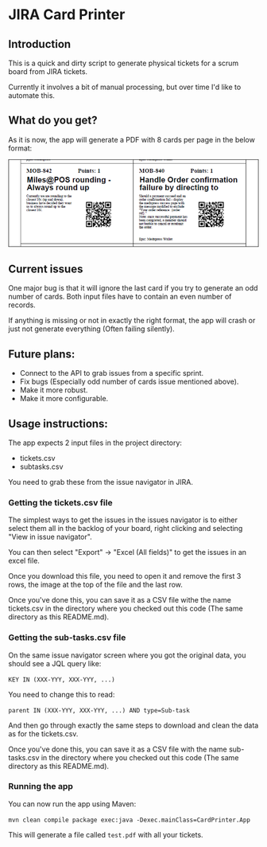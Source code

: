 # JIRA Card Printer

## Introduction

This is a quick and dirty script to generate physical tickets for a scrum board from JIRA tickets.

Currently it involves a bit of manual processing, but over time I'd like to automate this.

## What do you get?

As it is now, the app will generate a PDF with 8 cards per page in the below format:

![](./images/card_example.png)

## Current issues

One major bug is that it will ignore the last card if you try to generate an odd number of cards. Both input files have to contain an even number of records.

If anything is missing or not in exactly the right format, the app will crash or just not generate everything (Often failing silently).

## Future plans:

* Connect to the API to grab issues from a specific sprint.
* Fix bugs (Especially odd number of cards issue mentioned above).
* Make it more robust.
* Make it more configurable.

## Usage instructions:

The app expects 2 input files in the project directory:

* tickets.csv
* subtasks.csv

You need to grab these from the issue navigator in JIRA.

### Getting the tickets.csv file 

The simplest ways to get the issues in the issues navigator is to either select them all in the backlog of your board, right clicking and selecting "View in issue navigator".

You can then select "Export" -> "Excel (All fields)" to get the issues in an excel file. 

Once you download this file, you need to open it and remove the first 3 rows, the image at the top of the file and the last row. 

Once you've done this, you can save it as a CSV file withe the name tickets.csv in the directory where you checked out this code (The same directory as this README.md).

### Getting the sub-tasks.csv file

On the same issue navigator screen where you got the original data, you should see a JQL query like: 

`KEY IN (XXX-YYY, XXX-YYY, ...)` 

You need to change this to read:

`parent IN (XXX-YYY, XXX-YYY, ...) AND type=Sub-task`

And then go through exactly the same steps to download and clean the data as for the tickets.csv.

Once you've done this, you can save it as a CSV file with the name sub-tasks.csv in the directory where you checked out this code (The same directory as this README.md).

### Running the app
You can now run the app using Maven:

`mvn clean compile package exec:java -Dexec.mainClass=CardPrinter.App`

This will generate a file called `test.pdf` with all your tickets.